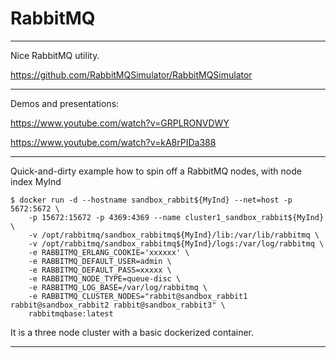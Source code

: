 # RabbitMQ

---

Nice RabbitMQ utility.

https://github.com/RabbitMQSimulator/RabbitMQSimulator

---

Demos and presentations:

https://www.youtube.com/watch?v=GRPLRONVDWY

https://www.youtube.com/watch?v=kA8rPIDa388

---

Quick-and-dirty example how to spin off a RabbitMQ nodes, with node index MyInd

    $ docker run -d --hostname sandbox_rabbit${MyInd} --net=host -p 5672:5672 \
        -p 15672:15672 -p 4369:4369 --name cluster1_sandbox_rabbit${MyInd} \
        -v /opt/rabbitmq/sandbox_rabbitmq${MyInd}/lib:/var/lib/rabbitmq \
        -v /opt/rabbitmq/sandbox_rabbitmq${MyInd}/logs:/var/log/rabbitmq \
        -e RABBITMQ_ERLANG_COOKIE='xxxxxx' \
        -e RABBITMQ_DEFAULT_USER=admin \
        -e RABBITMQ_DEFAULT_PASS=xxxxx \
        -e RABBITMQ_NODE_TYPE=queue-disc \
        -e RABBITMQ_LOG_BASE=/var/log/rabbitmq \
        -e RABBITMQ_CLUSTER_NODES="rabbit@sandbox_rabbit1 rabbit@sandbox_rabbit2 rabbit@sandbox_rabbit3" \
        rabbitmqbase:latest

It is a three node cluster with a basic dockerized container.

---
